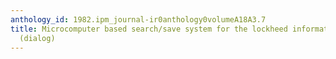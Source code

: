```yaml
---
anthology_id: 1982.ipm_journal-ir0anthology0volumeA18A3.7
title: Microcomputer based search/save system for the lockheed information system
  (dialog)
---
```

